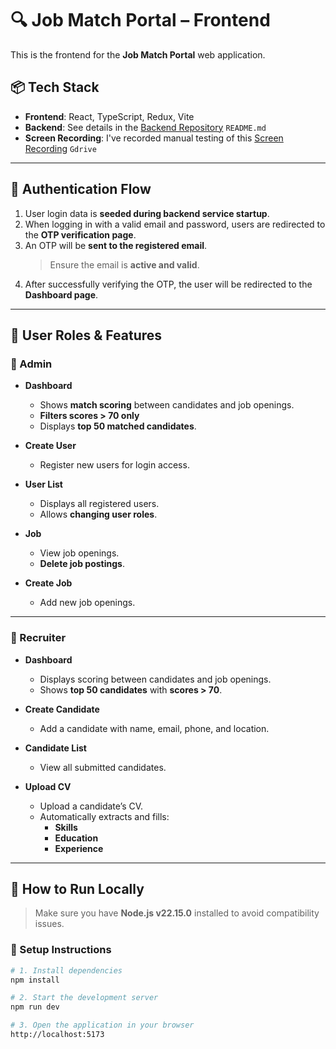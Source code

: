 # 🔍 Job Match Portal – Frontend

This is the frontend for the **Job Match Portal** web application.

## 📦 Tech Stack

- **Frontend**: React, TypeScript, Redux, Vite  
- **Backend**: See details in the [Backend Repository](https://github.com/nelvanbalthazar/tegara_assessment_backend) `README.md`
- **Screen Recording**: I've recorded manual testing of this [Screen Recording](https://drive.google.com/file/d/1mqCDie9eX7wzEN0mwquM5nD_2nlRBnuo/view?usp=drive_link) `Gdrive`

---

## 🔐 Authentication Flow

1. User login data is **seeded during backend service startup**.
2. When logging in with a valid email and password, users are redirected to the **OTP verification page**.
3. An OTP will be **sent to the registered email**.
   > Ensure the email is **active and valid**.
4. After successfully verifying the OTP, the user will be redirected to the **Dashboard page**.

---

## 👤 User Roles & Features

### 🔑 Admin

- **Dashboard**  
  - Shows **match scoring** between candidates and job openings.  
  - **Filters scores > 70 only**  
  - Displays **top 50 matched candidates**.

- **Create User**  
  - Register new users for login access.

- **User List**  
  - Displays all registered users.  
  - Allows **changing user roles**.

- **Job**  
  - View job openings.  
  - **Delete job postings**.

- **Create Job**  
  - Add new job openings.

---

### 👥 Recruiter

- **Dashboard**  
  - Displays scoring between candidates and job openings.  
  - Shows **top 50 candidates** with **scores > 70**.

- **Create Candidate**  
  - Add a candidate with name, email, phone, and location.

- **Candidate List**  
  - View all submitted candidates.

- **Upload CV**  
  - Upload a candidate’s CV.  
  - Automatically extracts and fills:
    - **Skills**
    - **Education**
    - **Experience**

---

## 🚀 How to Run Locally

> Make sure you have **Node.js v22.15.0** installed to avoid compatibility issues.

### 🔧 Setup Instructions

```bash
# 1. Install dependencies
npm install

# 2. Start the development server
npm run dev

# 3. Open the application in your browser
http://localhost:5173
